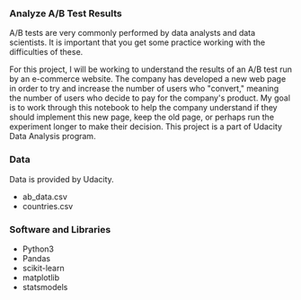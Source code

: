
### Analyze A/B Test Results
A/B tests are very commonly performed by data analysts and data scientists. It is important that you get some practice working with the difficulties of these.

For this project, I will be working to understand the results of an A/B test run by an e-commerce website. The company has developed a new web page in order to try and increase the number of users who "convert," meaning the number of users who decide to pay for the company's product. My goal is to work through this notebook to help the company understand if they should implement this new page, keep the old page, or perhaps run the experiment longer to make their decision. This project is a part of Udacity Data Analysis program.

### Data

Data is provided by Udacity. 

- ab_data.csv
- countries.csv

### Software and Libraries

- Python3
- Pandas
- scikit-learn
- matplotlib
- statsmodels
